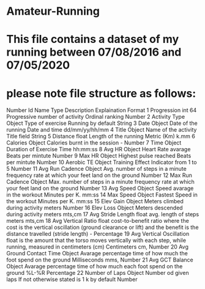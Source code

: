 # Amateur-Running
# This file contains a dataset of my running between 07/08/2016 and 07/05/2020
# please note file structure as follows:
Number Id	Name	                 Type Description 	Explaination 	                                                                         Format
1	     Progression               int 64	            Progressive number of activity	Ordinal ranking	                                       Number
2	     Activity Type             Object	            Type of exercise	Running by default	                                                 String
3	     Date                      Object	            Date of the running	Date and time	                                                     dd/mm/yy/hh/mm
4	     Title                     Object	            Name of the activity	Title field	                                                     String
5	     Distance                  float	            Length of the running	Metric (Km)	                                                     k.mm
6	     Calories                  Object	            Calories burnt in the session	-	                                                       Number
7	     Time                      Object	            Duration of Exercise	Time	                                                           hh:mm:ss
8	     Avg HR                    Object	            Heart Rate avarage 	Beats per mintute	                                                 Number
9	     Max HR                    Object	            Highest pulse reached	Beats per mintute	                                               Number
10	   Aerobic TE                Object	            Training Effect Indicator	from 1 to 5	                                                 Number
11	   Avg Run Cadence           Object	            Avg. number of steps in a minute	frequency rate at which your feet land on the ground	Number
12	   Max Run Cadence           Object	            Max. number of steps in a minute	frequency rate at which your feet land on the ground	Number
13	   Avg Speed                 Object	            Speed avarage in the workout	Minutes per K.	                                         mm:ss
14	   Max Speed                 Object	            Fastest Speed  in the workout	Minutes per K.	                                         mm:ss
15	   Elev Gain                 Object	            Meters climbed during activity	meters	                                               Number
16	   Elev Loss                 Object	            Meters descended during activity	meters	                                             mts,cm
17	   Avg Stride Length         float	            avg. length  of steps 	meters	                                                       mts,cm
18	   Avg Vertical Ratio        float	            cost-to-benefit ratio where the cost is the vertical oscillation (ground clearance or lift)
                                                    and the benefit is the distance travelled (stride length)	-	                           Percentage
19	   Avg Vertical Oscillation  float	            is the amount that the torso moves vertically with each step, while running, 
                                                    measured in centimeters (cm)	Centimeters	                                             cm, Number
20	   Avg Ground Contact Time   Object	            Avarage percentage time of how much the foot spend on the ground	Milliseconds	       mms, Number
21	   Avg GCT Balance           Object	            Avarage percentage time of how much each foot spend on the ground	%L-%R	               Percentage
22	   Number of Laps            Object	            Number od given laps	If not otherwise stated is 1 k by default	                       Number

